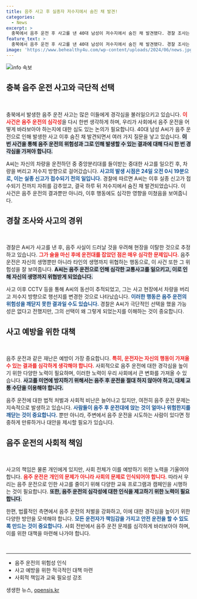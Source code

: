 ```yaml
---
title: 음주 사고 후 실종자 저수지에서 숨진 채 발견!
categories:
  - News
excerpt: >
  충북에서 음주 운전 후 사고를 낸 40대 남성이 저수지에서 숨진 채 발견됐다. 경찰 조사는 그가 술을 마신 채 운전하다가 사고 후 현장을 떠났다고 밝혀, 사고의 진실이 더욱 어두운 비밀로 드러난다. 
feature_text: >
  충북에서 음주 운전 후 사고를 낸 40대 남성이 저수지에서 숨진 채 발견됐다. 경찰 조사는 그가 술을 마신 채 운전하다가 사고 후 현장을 떠났다고 밝혀, 사고의 진실이 더욱 어두운 비밀로 드러난다. 
image: 'https://www.behealthy4u.com/wp-content/uploads/2024/06/news.jpg'
---
```


<p><img src="https://www.behealthy4u.com/wp-content/uploads/2024/06/news.jpg" alt="info 속보" /></p>

<h2 data-ke-size="size26">충북 음주 운전 사고와 극단적 선택</h2>

<p data-ke-size="size16">&nbsp;</p>

<p>충북에서 발생한 음주 운전 사고는 많은 이들에게 경각심을 불러일으키고 있습니다. <b><span style="color: #ee2323;">이 사건은 음주 운전의 심각성</span></b>을 다시 한번 생각하게 하며, 우리가 사회에서 음주 운전을 어떻게 바라보아야 하는지에 대한 심도 있는 논의가 필요합니다. 40대 남성 A씨가 음주 운전으로 인해 발생한 사고 이후 숨진 채 발견되면서 여러 가지 질문을 낳고 있습니다. <b><span style="background-color: #21538527;">이번 사건을 통해 음주 운전의 위험성과 그로 인해 발생할 수 있는 결과에 대해 다시 한 번 경각심을 가져야 합니다.</span></b></p>

<p>A씨는 자신의 차량을 운전하던 중 중앙분리대를 들이받는 중대한 사고를 일으킨 후, 차량을 버리고 저수지 방향으로 걸어갔습니다. <b><span style="color: #1a5490;">사고의 발생 시점은 24일 오전 0시 19분으로, 이는 실종 신고가 접수되기 전의 일입니다.</span></b> 경찰에 따르면 A씨는 이후 실종 신고가 접수되기 전까지 자취를 감추었고, 결국 하루 뒤 저수지에서 숨진 채 발견되었습니다. 이 사건은 음주 운전의 결과뿐만 아니라, 이후 행동에도 심각한 영향을 미쳤음을 보여줍니다.</p>

<h2 data-ke-size="size26">경찰 조사와 사고의 경위</h2>

<p data-ke-size="size16">&nbsp;</p>

<p>경찰은 A씨가 사고를 낸 후, 음주 사실이 드러날 것을 우려해 현장을 이탈한 것으로 추정하고 있습니다. <b><span style="color: #ee2323;">그가 술을 마신 후에 운전대를 잡았던 점은 매우 심각한 문제입니다.</span></b> 음주 운전은 자신의 생명뿐만 아니라 타인의 생명까지 위협하는 행동으로, 이 사건 또한 그 위험성을 잘 보여줍니다. <b><span style="background-color: #21538527;">A씨는 음주 운전으로 인해 심각한 교통사고를 일으키고, 이로 인해 자신의 생명까지 위협받게 되었습니다.</span></b></p>

<p>사고 이후 CCTV 등을 통해 A씨의 동선이 추적되었고, 그는 사고 현장에서 차량을 버리고 저수지 방향으로 행선지를 변경한 것으로 나타났습니다. <b><span style="color: #1a5490;">이러한 행동은 음주 운전의 위험성을 깨닫지 못한 결과일 수도 있습니다.</span></b> 경찰은 A씨가 극단적인 선택을 했을 가능성은 없다고 전했지만, 그의 선택이 왜 그렇게 되었는지를 이해하는 것이 중요합니다.</p>

<h2 data-ke-size="size26">사고 예방을 위한 대책</h2>

<p data-ke-size="size16">&nbsp;</p>

<p>음주 운전과 같은 재난은 예방이 가장 중요합니다. <b><span style="color: #ee2323;">특히, 운전자는 자신의 행동이 가져올 수 있는 결과를 심각하게 생각해야 합니다.</span></b> 사회적으로 음주 운전에 대한 경각심을 높이기 위한 다양한 노력이 필요하며, 이러한 노력이 우리 사회에서 큰 변화를 가져올 수 있습니다. <b><span style="background-color: #21538527;">사고를 미연에 방지하기 위해서는 음주 후 운전을 절대 하지 않아야 하고, 대체 교통 수단을 이용해야 합니다.</span></b></p>

<p>음주 운전에 대한 법적 처벌과 사회적 비난은 늘어나고 있지만, 여전히 음주 운전 문제는 지속적으로 발생하고 있습니다. <b><span style="color: #1a5490;">사람들이 음주 후 운전대에 앉는 것이 얼마나 위험한지를 깨닫는 것이 중요합니다.</span></b> 뿐만 아니라, 주변에서 음주 운전을 시도하는 사람이 있다면 정중하게 만류하거나 대안을 제시할 필요가 있습니다.</p>

<h2 data-ke-size="size26">음주 운전의 사회적 책임</h2>

<p data-ke-size="size16">&nbsp;</p>

<p>사고의 책임은 물론 개인에게 있지만, 사회 전체가 이를 예방하기 위한 노력을 기울여야 합니다. <b><span style="color: #ee2323;">음주 운전은 개인의 문제가 아니라 사회의 문제로 인식되어야 합니다.</span></b> 따라서 우리는 음주 운전으로 인한 사고를 줄이기 위해 다양한 교육 프로그램과 캠페인을 시행하는 것이 필요합니다. <b><span style="background-color: #21538527;">또한, 음주 운전의 심각성에 대한 인식을 제고하기 위한 노력이 필요합니다.</span></b></p>

<p>한편, 법률적인 측면에서 음주 운전의 처벌을 강화하고, 이에 대한 경각심을 높이기 위한 다양한 방안을 모색해야 합니다. <b><span style="color: #1a5490;">모든 운전자가 책임감을 가지고 안전 운전을 할 수 있도록 만드는 것이 중요합니다.</span></b> 사회 전반에서 음주 운전 문제를 심각하게 바라보아야 하며, 이를 위한 대책을 마련해 나가야 합니다.</p>

<p data-ke-size="size16">&nbsp;</p>

<hr>

<ul>
    <li>음주 운전의 위험성 인식</li>
    <li>사고 예방을 위한 적극적인 대책 마련</li>
    <li>사회적 책임과 교육 필요성 강조</li>
</ul>

<p data-ke-size="size16"></p>
생생한 뉴스, <a href="https://opensis.kr" rel="dofollow">opensis.kr</a>


